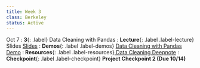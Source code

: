 ```yaml
---
title: Week 3
class: Berkeley
status: Active
---
```



Oct 7
: **3**{: .label} Data Cleaning with Pandas
: **Lecture**{: .label .label-lecture} Slides <a href = "{{site.links.lectures.lecture03}}" target = "_blank">Slides</a>
: **Demos**{: .label .label-demos} <a href = "{{site.links.demos.demo02}}" target = "_blank">Data Cleaning with Pandas Demo</a> 
: **Resources**{: .label .label-resources}<a href = "{{site.links.readings.reading04}}" target = "_blank"> Data Cleaning Deepnote</a>
: **Checkpoint**{: .label .label-checkpoint} **Project Checkpoint 2 (Due 10/14)**
